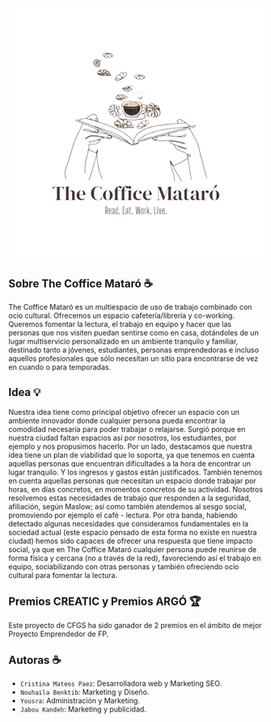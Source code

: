 <h1 align="center"> 
   <img src="logoTCMtransparent.png"> 
</h1>

## Sobre The Coffice Mataró :coffee:

The Coffice Mataró es un multiespacio de uso de trabajo combinado con ocio cultural. Ofrecemos un espacio cafetería/librería y
co-working. Queremos fomentar la lectura, el trabajo en equipo y hacer que las personas que nos visiten puedan sentirse como en
casa, dotándoles de un lugar multiservicio personalizado en un ambiente tranquilo y familiar, destinado tanto a jóvenes, estudiantes,
personas emprendedoras e incluso aquellos profesionales que sólo necesitan un sitio para encontrarse de vez en cuando o para
temporadas.

## Idea :bulb:

Nuestra idea tiene como principal objetivo ofrecer un espacio con un ambiente innovador donde cualquier persona pueda encontrar
la comodidad necesaria para poder trabajar o relajarse. Surgió porque en nuestra ciudad faltan espacios así por
nosotros, los estudiantes, por ejemplo y nos propusimos hacerlo.
Por un lado, destacamos que nuestra idea tiene un plan de viabilidad que lo soporta, ya que tenemos en cuenta aquellas
personas que encuentran dificultades a la hora de encontrar un lugar tranquilo. Y los ingresos y gastos están justificados.
También tenemos en cuenta aquellas personas que necesitan un espacio donde trabajar por horas, en días concretos, en
momentos concretos de su actividad. Nosotros resolvemos estas necesidades de trabajo que responden a la seguridad,
afiliación, según Maslow; así como también atendemos al sesgo social, promoviendo por ejemplo el café - lectura. Por otra
banda, habiendo detectado algunas necesidades que consideramos fundamentales en la sociedad actual (este espacio pensado
de esta forma no existe en nuestra ciudad) hemos sido capaces de ofrecer una respuesta que tiene impacto social, ya que
en The Coffice Mataró cualquier persona puede reunirse de forma física y cercana (no a través de la red), favoreciendo así
el trabajo en equipo, sociabilizando con otras personas y también ofreciendo ocio cultural para fomentar la lectura.

## Premios CREATIC y Premios ARGÓ :trophy:

Este proyecto de CFGS ha sido ganador de 2 premios en el ámbito de mejor Proyecto Emprendedor de FP.

## Autoras :coffee:

- `Cristina Mateos Paez`: Desarrolladora web y Marketing SEO.
- `Nouhaila Benktib`: Marketing y Diseño.
- `Yousra`: Administración y Marketing.
- `Jabou Kandeh`: Marketing y publicidad.

